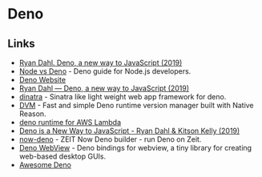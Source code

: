 # Deno

## Links

* [Ryan Dahl. Deno, a new way to JavaScript \(2019\)](https://www.youtube.com/watch?v=z6JRlx5NC9E)
* [Node vs Deno](https://github.com/egoist/node-vs-deno) - Deno guide for Node.js developers.
* [Deno Website](https://deno.land/)
* [Ryan Dahl — Deno, a new way to JavaScript \(2019\)](https://www.youtube.com/watch?v=HjdJzNoT_qg)
* [dinatra](https://github.com/syumai/dinatra) - Sinatra like light weight web app framework for deno.
* [DVM](https://github.com/imbsky/dvm) - Fast and simple Deno runtime version manager built with Native Reason.
* [deno runtime for AWS Lambda](https://github.com/hayd/deno-lambda)
* [Deno is a New Way to JavaScript - Ryan Dahl & Kitson Kelly \(2019\)](https://www.youtube.com/watch?v=1gIiZfSbEAE)
* [now-deno](https://github.com/lucacasonato/now-deno) - ZEIT Now Deno builder - run Deno on Zeit.
* [Deno WebView](https://github.com/eliassjogreen/deno_webview) - Deno bindings for webview, a tiny library for creating web-based desktop GUIs.
* [Awesome Deno](https://github.com/denolib/awesome-deno#readme)

